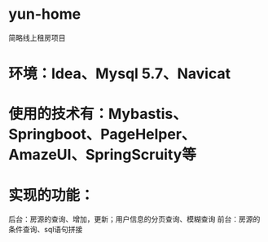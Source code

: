 # yun-home
简略线上租房项目
# 环境：Idea、Mysql 5.7、Navicat
# 使用的技术有：Mybastis、Springboot、PageHelper、AmazeUI、SpringScruity等
# 实现的功能：
  后台：房源的查询、增加，更新；用户信息的分页查询、模糊查询
  前台：房源的条件查询、sql语句拼接
  

